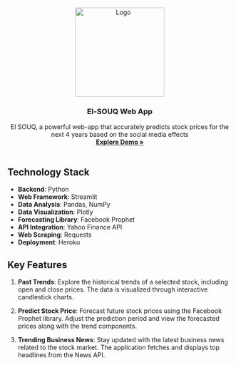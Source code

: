 <a name="readme-top"></a>
<!-- PROJECT LOGO -->
<br />
<div align="center">
  <a href="http://elsouq-stock.geeksy.tech/">
    <img src="http://elsouq-stock.geeksy.tech/assets/img/logo.png" width="200" alt="Logo">
  </a>

  <h3 align="center">El-SOUQ Web App</h3>

  <p align="center">
El SOUQ, a powerful web-app that accurately predicts stock prices for the next 4 years based on the social media effects
    <br />
    <a href="http://elsouq-stock.geeksy.tech/"><strong>Explore Demo »</strong></a>
    <br />
    <br />
  </p>
</div>

## Technology Stack

- **Backend**: Python
- **Web Framework**: Streamlit
- **Data Analysis**: Pandas, NumPy
- **Data Visualization**: Plotly
- **Forecasting Library**: Facebook Prophet
- **API Integration**: Yahoo Finance API
- **Web Scraping**: Requests
- **Deployment**: Heroku

## Key Features

1. **Past Trends**: Explore the historical trends of a selected stock, including open and close prices. The data is visualized through interactive candlestick charts.

2. **Predict Stock Price**: Forecast future stock prices using the Facebook Prophet library. Adjust the prediction period and view the forecasted prices along with the trend components.

3. **Trending Business News**: Stay updated with the latest business news related to the stock market. The application fetches and displays top headlines from the News API.
